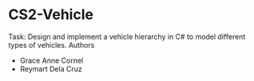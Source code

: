 # CS2-Vehicle
Task: Design and implement a vehicle hierarchy in C# to model different types of vehicles.
Authors
- Grace Anne Cornel
- Reymart Dela Cruz
